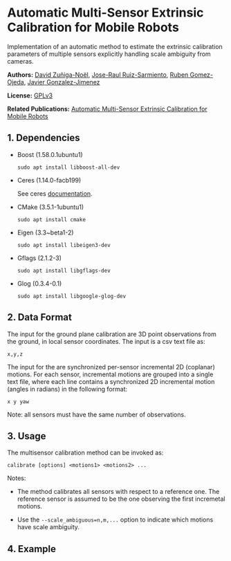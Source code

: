 # Automatic Multi-Sensor Extrinsic Calibration for Mobile Robots
Implementation of an automatic method to estimate the extrinsic calibration parameters of multiple sensors explicitly handling scale ambiguity from cameras.

**Authors:** [David Zuñiga-Noël](http://mapir.isa.uma.es/mapirwebsite/index.php/people/270), [Jose-Raul Ruiz-Sarmiento](http://mapir.uma.es/mapirwebsite/index.php/people/108-jose-raul-ruiz-sarmiento), [Ruben Gomez-Ojeda](http://mapir.isa.uma.es/mapirwebsite/index.php/people/164-ruben-gomez), [Javier Gonzalez-Jimenez](http://mapir.isa.uma.es/mapirwebsite/index.php/people/95-javier-gonzalez-jimenez)

**License:**  [GPLv3](https://raw.githubusercontent.com/dzunigan/calibration2d/master/LICENSE.txt)

**Related Publications:** [Automatic Multi-Sensor Extrinsic Calibration for Mobile Robots](https://arxiv.org/abs/1906.04670)

## 1. Dependencies

* Boost (1.58.0.1ubuntu1)
   ```
   sudo apt install libboost-all-dev
   ```
* Ceres (1.14.0-facb199)

   See ceres [documentation](http://ceres-solver.org/installation.html#linux).
   
* CMake (3.5.1-1ubuntu1)
   ```
   sudo apt install cmake
   ```
* Eigen (3.3~beta1-2)
   ```
   sudo apt install libeigen3-dev
   ```
* Gflags (2.1.2-3)
   ```
   sudo apt install libgflags-dev
   ```
* Glog (0.3.4-0.1)
   ```
   sudo apt install libgoogle-glog-dev
   ```

## 2. Data Format

The input for the ground plane calibration are 3D point observations from the ground, in local sensor coordinates. The input is a csv text file as:
```
x,y,z
```

The input for the  are synchronized per-sensor incremental 2D (coplanar) motions. For each sensor, incremental motions are grouped into a single text file, where each line contains a synchronized 2D incremental motion (angles in radians) in the following format:
```
x y yaw
```

Note: all sensors must have the same number of observations.

## 3. Usage

The multisensor calibration method can be invoked as:
```
calibrate [options] <motions1> <motions2> ...
```

Notes:

* The method calibrates all sensors with respect to a reference one. The reference sensor is assumed to be the one observing the first incremetal motions.

* Use the `--scale_ambiguous=n,m,...` option to indicate which motions have scale ambiguity.

## 4. Example



